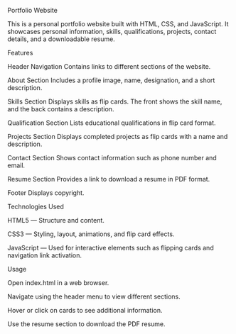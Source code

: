 Portfolio Website

This is a personal portfolio website built with HTML, CSS, and JavaScript. It showcases personal information, skills, qualifications, projects, contact details, and a downloadable resume.

Features

Header Navigation
Contains links to different sections of the website.

About Section
Includes a profile image, name, designation, and a short description.

Skills Section
Displays skills as flip cards. The front shows the skill name, and the back contains a description.

Qualification Section
Lists educational qualifications in flip card format.

Projects Section
Displays completed projects as flip cards with a name and description.

Contact Section
Shows contact information such as phone number and email.

Resume Section
Provides a link to download a resume in PDF format.

Footer
Displays copyright.

Technologies Used

HTML5 — Structure and content.

CSS3 — Styling, layout, animations, and flip card effects.

JavaScript — Used for interactive elements such as flipping cards and navigation link activation.



Usage

Open index.html in a web browser.

Navigate using the header menu to view different sections.

Hover or click on cards to see additional information.

Use the resume section to download the PDF resume.
